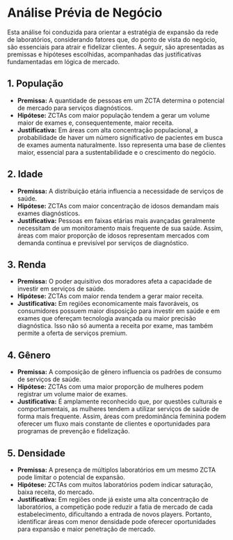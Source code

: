 # Análise Prévia de Negócio

Esta análise foi conduzida para orientar a estratégia de expansão da rede de laboratórios, considerando fatores que, do ponto de vista do negócio, são essenciais para atrair e fidelizar clientes. A seguir, são apresentadas as premissas e hipóteses escolhidas, acompanhadas das justificativas fundamentadas em lógica de mercado.

## 1. População
- **Premissa:** A quantidade de pessoas em um ZCTA determina o potencial de mercado para serviços diagnósticos.
- **Hipótese:** ZCTAs com maior população tendem a gerar um volume maior de exames e, consequentemente, maior receita.
- **Justificativa:** Em áreas com alta concentração populacional, a probabilidade de haver um número significativo de pacientes em busca de exames aumenta naturalmente. Isso representa uma base de clientes maior, essencial para a sustentabilidade e o crescimento do negócio.

## 2. Idade
- **Premissa:** A distribuição etária influencia a necessidade de serviços de saúde.
- **Hipótese:** ZCTAs com maior concentração de idosos demandam mais exames diagnósticos.
- **Justificativa:** Pessoas em faixas etárias mais avançadas geralmente necessitam de um monitoramento mais frequente de sua saúde. Assim, áreas com maior proporção de idosos representam mercados com demanda contínua e previsível por serviços de diagnóstico.

## 3. Renda
- **Premissa:** O poder aquisitivo dos moradores afeta a capacidade de investir em serviços de saúde.
- **Hipótese:** ZCTAs com maior renda tendem a gerar maior receita.
- **Justificativa:** Em regiões economicamente mais favoráveis, os consumidores possuem maior disposição para investir em saúde e em exames que ofereçam tecnologia avançada ou maior precisão diagnóstica. Isso não só aumenta a receita por exame, mas também permite a oferta de serviços premium.

## 4. Gênero
- **Premissa:** A composição de gênero influencia os padrões de consumo de serviços de saúde.
- **Hipótese:** ZCTAs com uma maior proporção de mulheres podem registrar um volume maior de exames.
- **Justificativa:** É amplamente reconhecido que, por questões culturais e comportamentais, as mulheres tendem a utilizar serviços de saúde de forma mais frequente. Assim, áreas com predominância feminina podem oferecer um fluxo mais constante de clientes e oportunidades para programas de prevenção e fidelização.

## 5. Densidade
- **Premissa:** A presença de múltiplos laboratórios em um mesmo ZCTA pode limitar o potencial de expansão.
- **Hipótese:** ZCTAs com muitos laboratórios podem indicar saturação, baixa receita, do mercado.
- **Justificativa:** Em regiões onde já existe uma alta concentração de laboratórios, a competição pode reduzir a fatia de mercado de cada estabelecimento, dificultando a entrada de novos players. Portanto, identificar áreas com menor densidade pode oferecer oportunidades para expansão e maior penetração de mercado.

